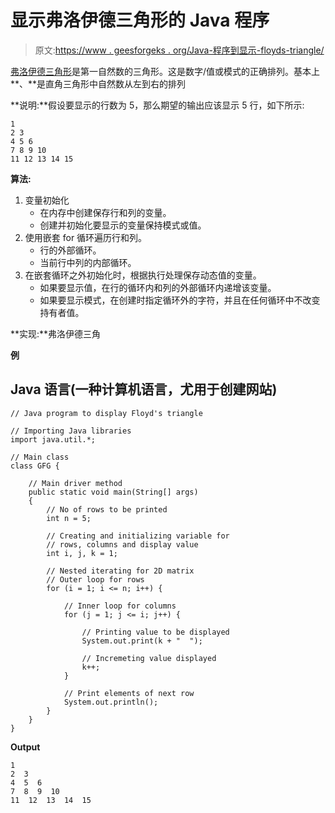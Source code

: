 # 显示弗洛伊德三角形的 Java 程序

> 原文:[https://www . geesforgeks . org/Java-程序到显示-floyds-triangle/](https://www.geeksforgeeks.org/java-program-to-display-floyds-triangle/)

[弗洛伊德三角形](http://en.wikipedia.org/wiki/Floyd%27s_triangle)是第一自然数的三角形。这是数字/值或模式的正确排列。基本上**、**是直角三角形中自然数从左到右的排列

**说明:**假设要显示的行数为 5，那么期望的输出应该显示 5 行，如下所示:

```
1
2 3
4 5 6
7 8 9 10
11 12 13 14 15
```

**算法:**

1.  变量初始化
    *   在内存中创建保存行和列的变量。
    *   创建并初始化要显示的变量保持模式或值。
2.  使用嵌套 for 循环遍历行和列。
    *   行的外部循环。
    *   当前行中列的内部循环。
3.  在嵌套循环之外初始化时，根据执行处理保存动态值的变量。
    *   如果要显示值，在行的循环内和列的外部循环内递增该变量。
    *   如果要显示模式，在创建时指定循环外的字符，并且在任何循环中不改变持有者值。

**实现:**弗洛伊德三角

**例**

## Java 语言(一种计算机语言，尤用于创建网站)

```
// Java program to display Floyd's triangle

// Importing Java libraries
import java.util.*;

// Main class
class GFG {

    // Main driver method
    public static void main(String[] args)
    {
        // No of rows to be printed
        int n = 5;

        // Creating and initializing variable for
        // rows, columns and display value
        int i, j, k = 1;

        // Nested iterating for 2D matrix
        // Outer loop for rows
        for (i = 1; i <= n; i++) {

            // Inner loop for columns
            for (j = 1; j <= i; j++) {

                // Printing value to be displayed
                System.out.print(k + "  ");

                // Incremeting value displayed
                k++;
            }

            // Print elements of next row
            System.out.println();
        }
    }
}
```

**Output**

```
1  
2  3  
4  5  6  
7  8  9  10  
11  12  13  14  15
```